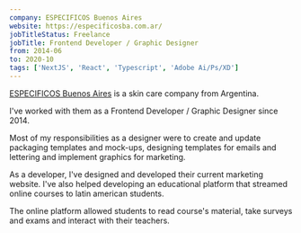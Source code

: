 ```yaml
---
company: ESPECIFICOS Buenos Aires
website: https://especificosba.com.ar/
jobTitleStatus: Freelance
jobTitle: Frontend Developer / Graphic Designer
from: 2014-06
to: 2020-10
tags: ['NextJS', 'React', 'Typescript', 'Adobe Ai/Ps/XD']
---
```


[ESPECIFICOS Buenos Aires](https://especificosba.com.ar/) is a skin care company from Argentina.

I've worked with them as a Frontend Developer / Graphic Designer since 2014.

Most of my responsibilities as a designer were to create and update packaging templates and mock-ups, designing templates for emails and lettering and implement graphics for marketing.

As a developer, I've designed and developed their current marketing website. I've also helped developing an educational platform that streamed online courses to latin american students.

The online platform allowed students to read course's material, take surveys and exams and interact with their teachers.
